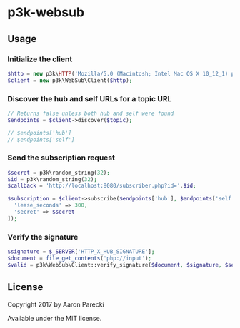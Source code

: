 # p3k-websub

## Usage

### Initialize the client

```php
$http = new p3k\HTTP('Mozilla/5.0 (Macintosh; Intel Mac OS X 10_12_1) p3k-websub/0.1.0 example');
$client = new p3k\WebSub\Client($http);
```

### Discover the hub and self URLs for a topic URL

```php
// Returns false unless both hub and self were found
$endpoints = $client->discover($topic);

// $endpoints['hub'] 
// $endpoints['self'] 
```

### Send the subscription request

```php
$secret = p3k\random_string(32);
$id = p3k\random_string(32);
$callback = 'http://localhost:8080/subscriber.php?id='.$id;

$subscription = $client->subscribe($endpoints['hub'], $endpoints['self'], $callback, [
  'lease_seconds' => 300,
  'secret' => $secret
]);
```

### Verify the signature

```php
$signature = $_SERVER['HTTP_X_HUB_SIGNATURE'];
$document = file_get_contents('php://input');
$valid = p3k\WebSub\Client::verify_signature($document, $signature, $secret);
```


## License

Copyright 2017 by Aaron Parecki

Available under the MIT license.

